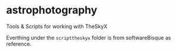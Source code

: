 # astrophotography
Tools &amp; Scripts for working with TheSkyX

Everthing under the `scripttheskyx` folder is from softwareBisque as reference.
